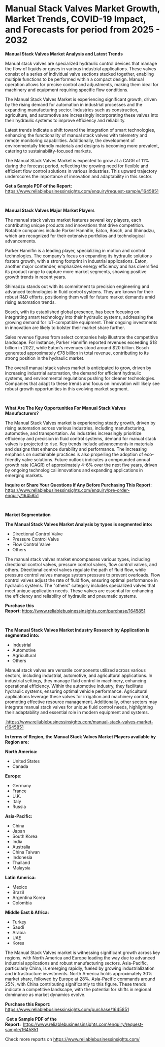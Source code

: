 <p><h1>Manual Stack Valves Market Growth, Market Trends, COVID-19 Impact, and Forecasts for period from 2025 - 2032</h1></p><p><strong>Manual Stack Valves Market Analysis and Latest Trends</strong></p>
<p><p>Manual stack valves are specialized hydraulic control devices that manage the flow of liquids or gases in various industrial applications. These valves consist of a series of individual valve sections stacked together, enabling multiple functions to be performed within a compact design. Manual operation allows for precise control and adjustments, making them ideal for machinery and equipment requiring specific flow conditions.</p><p>The Manual Stack Valves Market is experiencing significant growth, driven by the rising demand for automation in industrial processes and the expanding manufacturing sector. Industries such as construction, agriculture, and automotive are increasingly incorporating these valves into their hydraulic systems to improve efficiency and reliability. </p><p>Latest trends indicate a shift toward the integration of smart technologies, enhancing the functionality of manual stack valves with telemetry and remote monitoring capabilities. Additionally, the development of environmentally friendly materials and designs is becoming more prevalent, catering to sustainability-focused markets. </p><p>The Manual Stack Valves Market is expected to grow at a CAGR of 11% during the forecast period, reflecting the growing need for flexible and efficient flow control solutions in various industries. This upward trajectory underscores the importance of innovation and adaptability in this sector.</p></p>
<p><strong>Get a Sample PDF of the Report:&nbsp;</strong> <a href="https://www.reliablebusinessinsights.com/enquiry/request-sample/1645851?utm_campaign=3050&utm_medium=2&utm_source=Github&utm_content=ia&utm_term=29032025&utm_id=manual-stack-valves">https://www.reliablebusinessinsights.com/enquiry/request-sample/1645851</a></p>
<p>&nbsp;</p>
<p><strong>Manual Stack Valves Major Market Players</strong></p>
<p><p>The manual stack valves market features several key players, each contributing unique products and innovations that drive competition. Notable companies include Parker Hannifin, Eaton, Bosch, and Shimadzu, which are recognized for their extensive portfolios and technological advancements.</p><p>Parker Hannifin is a leading player, specializing in motion and control technologies. The company's focus on expanding its hydraulic solutions fosters growth, with a strong footprint in industrial applications. Eaton, another major contender, emphasizes energy efficiency and has diversified its product range to capture more market segments, showing positive growth trends in recent years.</p><p>Shimadzu stands out with its commitment to precision engineering and advanced technologies in fluid control systems. They are known for their robust R&D efforts, positioning them well for future market demands amid rising automation trends.</p><p>Bosch, with its established global presence, has been focusing on integrating smart technology into their hydraulic systems, addressing the growing demand for IoT-compatible equipment. Their ongoing investments in innovation are likely to bolster their market share further.</p><p>Sales revenue figures from select companies help illustrate the competitive landscape. For instance, Parker Hannifin reported revenues exceeding $18 billion in 2022, while Eaton's revenues stood around $20 billion. Bosch generated approximately €78 billion in total revenue, contributing to its strong position in the hydraulic market.</p><p>The overall manual stack valves market is anticipated to grow, driven by increasing industrial automation, the demand for efficient hydraulic systems, and environmental regulations pushing for cleaner technologies. Companies that adapt to these trends and focus on innovation will likely see robust growth opportunities in this evolving market segment.</p></p>
<p>&nbsp;</p>
<p><strong>What Are The Key Opportunities For Manual Stack Valves Manufacturers?</strong></p>
<p><p>The Manual Stack Valves market is experiencing steady growth, driven by rising automation across various industries, including manufacturing, automotive, and transportation. As industries increasingly prioritize efficiency and precision in fluid control systems, demand for manual stack valves is projected to rise. Key trends include advancements in materials and designs that enhance durability and performance. The increasing emphasis on sustainable practices is also propelling the adoption of eco-friendly valve solutions. Future outlook indicates a compounded annual growth rate (CAGR) of approximately 4-6% over the next five years, driven by ongoing technological innovations and expanding applications in emerging markets.</p></p>
<p><strong>Inquire or Share Your Questions If Any Before Purchasing This Report:</strong> <a href="https://www.reliablebusinessinsights.com/enquiry/pre-order-enquiry/1645851?utm_campaign=3050&utm_medium=2&utm_source=Github&utm_content=ia&utm_term=29032025&utm_id=manual-stack-valves">https://www.reliablebusinessinsights.com/enquiry/pre-order-enquiry/1645851</a></p>
<p>&nbsp;</p>
<p><strong>Market Segmentation</strong></p>
<p><strong>The Manual Stack Valves Market Analysis by types is segmented into:</strong></p>
<p><ul><li>Directional Control Valve</li><li>Pressure Control Valve</li><li>Flow Control Valve</li><li>Others</li></ul></p>
<p><p>The manual stack valves market encompasses various types, including directional control valves, pressure control valves, flow control valves, and others. Directional control valves regulate the path of fluid flow, while pressure control valves manage system pressure to prevent overloads. Flow control valves adjust the rate of fluid flow, ensuring optimal performance in hydraulic systems. The "others" category includes specialized valves that meet unique application needs. These valves are essential for enhancing the efficiency and reliability of hydraulic and pneumatic systems.</p></p>
<p><strong>Purchase this Report:&nbsp;</strong><a href="https://www.reliablebusinessinsights.com/purchase/1645851?utm_campaign=3050&utm_medium=2&utm_source=Github&utm_content=ia&utm_term=29032025&utm_id=manual-stack-valves">https://www.reliablebusinessinsights.com/purchase/1645851</a></p>
<p>&nbsp;</p>
<p><strong>The Manual Stack Valves Market Industry Research by Application is segmented into:</strong></p>
<p><ul><li>Industrial</li><li>Automotive</li><li>Agricultural</li><li>Others</li></ul></p>
<p><p>Manual stack valves are versatile components utilized across various sectors, including industrial, automotive, and agricultural applications. In industrial settings, they manage fluid control in machinery, enhancing operational efficiency. Within the automotive industry, they facilitate hydraulic systems, ensuring optimal vehicle performance. Agricultural applications leverage these valves for irrigation and machinery control, promoting effective resource management. Additionally, other sectors may integrate manual stack valves for unique fluid control needs, highlighting their adaptability and essential role in modern equipment and systems.</p></p>
<p><a href="https://www.reliablebusinessinsights.com/manual-stack-valves-market-r1645851?utm_campaign=3050&utm_medium=2&utm_source=Github&utm_content=ia&utm_term=29032025&utm_id=manual-stack-valves">&nbsp;https://www.reliablebusinessinsights.com/manual-stack-valves-market-r1645851</a></p>
<p><strong>In terms of Region, the Manual Stack Valves Market Players available by Region are:</strong></p>
<p>
    <p> <strong> North America: </strong>
        <ul>
            <li>United States</li>
            <li>Canada</li>
        </ul>
        </p> 
    <p> <strong> Europe: </strong>
        <ul>
            <li>Germany</li>
            <li>France</li>
            <li>U.K.</li>
            <li>Italy</li>
            <li>Russia</li>
        </ul>
        </p> 
    <p> <strong> Asia-Pacific: </strong>
        <ul>
            <li>China</li>
            <li>Japan</li>
            <li>South Korea</li>
            <li>India</li>
            <li>Australia</li>
            <li>China Taiwan</li>
            <li>Indonesia</li>
            <li>Thailand</li>
            <li>Malaysia</li>
        </ul>
        </p> 
    <p> <strong> Latin America: </strong>
        <ul>
            <li>Mexico</li>
            <li>Brazil</li>
            <li>Argentina Korea</li>
            <li>Colombia</li>
        </ul>
        </p> 
    <p> <strong> Middle East & Africa: </strong>
        <ul>
            <li>Turkey</li>
            <li>Saudi</li>
            <li>Arabia</li>
            <li>UAE</li>
            <li>Korea</li>
        </ul>
    </p>
    </p>
<p><p>The Manual Stack Valves market is witnessing significant growth across key regions, with North America and Europe leading the way due to advanced industrial applications and robust manufacturing sectors. Asia-Pacific, particularly China, is emerging rapidly, fueled by growing industrialization and infrastructure investments. North America holds approximately 30% market share, followed by Europe at 28%. Asia-Pacific commands around 25%, with China contributing significantly to this figure. These trends indicate a competitive landscape, with the potential for shifts in regional dominance as market dynamics evolve.</p></p>
<p><strong>Purchase this Report: </strong><a href="https://www.reliablebusinessinsights.com/purchase/1645851?utm_campaign=3050&utm_medium=2&utm_source=Github&utm_content=ia&utm_term=29032025&utm_id=manual-stack-valves">https://www.reliablebusinessinsights.com/purchase/1645851</a></p>
<p>&nbsp;<strong>Get a Sample PDF of the Report:&nbsp;&nbsp;</strong><a href="https://www.reliablebusinessinsights.com/enquiry/request-sample/1645851?utm_campaign=3050&utm_medium=2&utm_source=Github&utm_content=ia&utm_term=29032025&utm_id=manual-stack-valves">https://www.reliablebusinessinsights.com/enquiry/request-sample/1645851</a></p>
<p><strong></strong></p>
<p>Check more reports on <a href="https://www.reliablebusinessinsights.com/?utm_campaign=3050&utm_medium=2&utm_source=Github&utm_content=ia&utm_term=29032025&utm_id=manual-stack-valves">https://www.reliablebusinessinsights.com/</a></p>